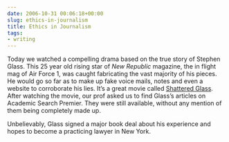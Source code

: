 ```yaml
---
date: 2006-10-31 00:06:18+00:00
slug: ethics-in-journalism
title: Ethics in Journalism
tags:
- writing
---
```


Today we watched a compelling drama based on the true story of Stephen Glass. This 25 year old rising star of *New Republic* magazine, the in flight mag of Air Force 1, was caught fabricating the vast majority of his pieces. He would go so far as to make up fake voice mails, notes and even a website to corroborate his lies. It’s a great movie called [Shattered Glass](http://www.rottentomatoes.com/m/shattered_glass/). After watching the movie, our prof asked us to find Glass’s articles on Academic Search Premier. They were still available, without any mention of them being completely made up.

Unbelievably, Glass signed a major book deal about his experience and hopes to become a practicing lawyer in New York.
